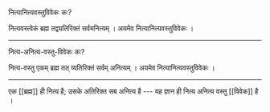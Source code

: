 नित्यानित्यवस्तुविवेकः कः?

नित्यवस्त्वेकं ब्रह्म तद्व्यतिरिक्तं सर्वमनित्यम् । अयमेव नित्यानित्यवस्तुविवेकः ।

---

नित्य-अनित्य-वस्तु-विवेकः कः?

नित्य-वस्तु एकम् ब्रह्म तत् व्यतिरिक्तं सर्वम् अनित्यम् । अयमेव नित्यानित्यवस्तुविवेकः ।

---

एक [[ब्रह्म]] ही नित्य है; उसके अतिरिक्त सब अनित्य है --- यह ज्ञान ही नित्य अनित्य वस्तु [[विवेक]] है ।